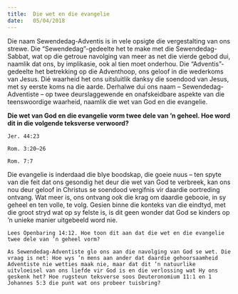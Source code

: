 ```yaml
---
title:  Die wet en die evangelie
date:   05/04/2018
---
```


Die naam Sewendedag-Adventis is in vele opsigte die vergestalting van ons strewe. Die “Sewendedag”-gedeelte het te make met die Sewendedag-Sabbat, wat op die getroue navolging van meer as net die vierde gebod dui, naamlik dat ons, by implikasie, ook al tien moet onderhou. Die “Adventis”-gedeelte het betrekking op die Adventhoop, ons geloof in die wederkoms van Jesus. Dié waarheid het ons uitsluitlik danksy die soendood van Jesus, met sy eerste koms na die aarde. Derhalwe dui ons naam – Sewendedag-Adventiste – op twee deurslaggewende en onafskeidbare aspekte van die teenswoordige waarheid, naamlik die wet van God en die evangelie. 

**Die wet van God en die evangelie vorm twee dele van ’n geheel. Hoe word dit in die volgende teksverse verwoord?** 

`Jer. 44:23` 

`Rom. 3:20–26` 

`Rom. 7:7` 

Die evangelie is inderdaad die blye boodskap, die goeie nuus – ten spyte van die feit dat ons gesondig het deur die wet van God te verbreek, kan ons nou deur geloof in Christus se soendood vergifnis vir daardie oortreding ontvang. Wat meer is, ons ontvang ook die krag om daardie gebooie, in sy geheel en ten volle, te volg. Gesien binne die konteks van die eindtyd, met die groot stryd wat op sy felste is, is dit geen wonder dat God se kinders op ’n unieke manier uitgebeeld word nie. 

`Lees Openbaring 14:12. Hoe toon dit aan dat die wet en die evangelie twee dele van ’n geheel vorm?` 

`As Sewendedag-Adventiste glo ons aan die navolging van God se wet. Die vraag is net: Hoe wys ’n mens aan ander dat daardie gehoorsaamheid Adventiste nie wetties maak nie, maar dat dit ’n natuurlike uitvloeisel van ons liefde vir God is en die verlossing wat Hy ons geskenk het? Hoe rugsteun teksverse soos Deuteronomium 11:1 en 1 Johannes 5:3 die punt wat ons probeer tuisbring?`